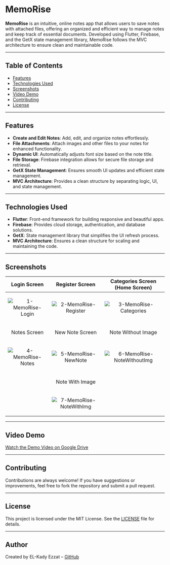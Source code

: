 # MemoRise

**MemoRise** is an intuitive, online notes app that allows users to save notes with attached files, offering an organized and efficient way to manage notes and keep track of essential documents. Developed using Flutter, Firebase, and the GetX state management library, MemoRise follows the MVC architecture to ensure clean and maintainable code.

---

## Table of Contents

- [Features](#features)
- [Technologies Used](#technologies-used)
- [Screenshots](#screenshots)
- [Video Demo](#video-demo)
- [Contributing](#contributing)
- [License](#license)

---

## Features

- **Create and Edit Notes**: Add, edit, and organize notes effortlessly.
- **File Attachments**: Attach images and other files to your notes for enhanced functionality.
- **Dynamic UI**: Automatically adjusts font size based on the note title.
- **File Storage**: Firebase integration allows for secure file storage and retrieval.
- **GetX State Management**: Ensures smooth UI updates and efficient state management.
- **MVC Architecture**: Provides a clean structure by separating logic, UI, and state management.
  
---

## Technologies Used

- **Flutter**: Front-end framework for building responsive and beautiful apps.
- **Firebase**: Provides cloud storage, authentication, and database solutions.
- **GetX**: State management library that simplifies the UI refresh process.
- **MVC Architecture**: Ensures a clean structure for scaling and maintaining the code.

---

## Screenshots

| Login Screen                | Register Screen                  | Categories Screen (Home Screen)                |
|-------------------------------|------------------------------|-----------------------------|
| <p align="center"><img src="https://github.com/user-attachments/assets/3c399ce9-60c9-47c7-a82d-269abd3f75ab"  alt="1-MemoRise-Login"/></p> | <p align="center"><img src="https://github.com/user-attachments/assets/e14d1ae9-97b5-4176-8550-96129e582df8" alt="2-MemoRise-Register"/></p> | <p align="center"><img src="https://github.com/user-attachments/assets/631c53dd-85a0-420a-969b-c54c03693080" alt="3-MemoRise-Categories" /></p> |
| <p align="center">Notes Screen</p>                | <p align="center">New Note Screen</p>                  | <p align="center">Note Without Image</p>              |
| <p align="center"><img src="https://github.com/user-attachments/assets/c97ab585-7f08-486c-95ce-44c721bab7d2" alt="4-MemoRise-Notes"/></p> | <p align="center"><img src="https://github.com/user-attachments/assets/694a782d-a013-4a19-a407-a5dd0d1cebc3" alt="5-MemoRise-NewNote"/></p> | <p align="center"><img src="https://github.com/user-attachments/assets/b7bb1457-5440-47e7-816e-b1397cda6365" alt="6-MemoRise-NoteWithoutImg"/></p>
| | <p align="center">Note With Image</p> | |
| | <p align="center"><img src="https://github.com/user-attachments/assets/bcfc496d-e3bb-43a6-8a79-bb01f919f90a" alt="7-MemoRise-NoteWithImg" /></p> | |

---

## Video Demo

[Watch the Demo Video on Google Drive](https://drive.google.com/file/d/15W93JuqjB2wtFXeJhUy1o8AL6STPHua4/view?usp=sharing)

---

## Contributing

Contributions are always welcome! If you have suggestions or improvements, feel free to fork the repository and submit a pull request.

---

## License

This project is licensed under the MIT License. See the [LICENSE](https://github.com/el-kady3zzat/MemoRise/blob/master/LICENSE) file for details.

---

## Author

Created by EL-Kady Ezzat – [GitHub](https://github.com/el-kady3zzat)
